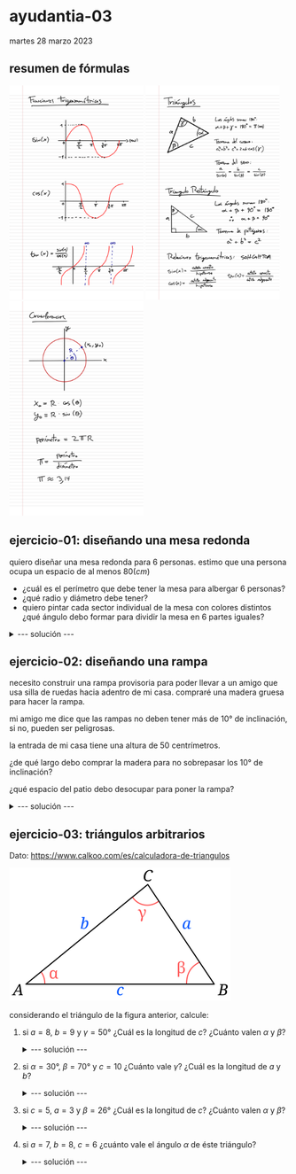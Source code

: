 # ayudantia-03

martes 28 marzo 2023

## resumen de fórmulas

<img src="./img/1.png" style="width:48%"/>
<img src="./img/2.png" style="width:48%"/>
<img src="./img/3.png" style="width:48%"/>





## ejercicio-01: diseñando una mesa redonda

quiero diseñar una mesa redonda para 6 personas. estimo que una persona ocupa un espacio de al menos $80(cm)$

- ¿cuál es el perímetro que debe tener la mesa para albergar 6 personas?
- ¿qué radio y diámetro debe tener?
- quiero pintar cada sector individual de la mesa con colores distintos ¿qué ángulo debo formar para dividir la mesa en 6 partes iguales?

<details>
<summary>--- solución ---</summary>

el perímetro sería 6 veces el espacio estimado por persona:

$$p = 6 \cdot 80(cm) = 480(cm) = 4.8(m)$$

el radio lo podemos calcular usando la relación fundamental de $\pi$:

$$\pi = \frac{perímetro}{diámetro} = \frac{p}{2r}$$

$$\therefore \ p = 2 \pi r$$

en el punto anterior calculamos que $p=480(cm)$, por lo que podemos calcular el radio:

$$r=\frac{p}{2\pi}=\frac{480(cm)}{2\pi} \approx 76.4(cm)$$

el diámetro es el doble del radio:

$$d=2r \approx 2\cdot 76.4(cm) \approx 152.8(cm)$$

si se quiere dividir la mesa en 6 partes iguales, debemos dividir los $360°$ totales en 6.

$$ \alpha = 360°/6 = 60° $$

por lo que es necesario que dibujar ángulos de 60° grados.

</details>

## ejercicio-02: diseñando una rampa

necesito construir una rampa provisoria para poder llevar a un amigo que usa silla de ruedas hacia adentro de mi casa. compraré una madera gruesa para hacer la rampa.

mi amigo me dice que las rampas no deben tener más de $10°$ de inclinación, si no, pueden ser peligrosas.

la entrada de mi casa tiene una altura de 50 centrímetros. 

¿de qué largo debo comprar la madera para no sobrepasar los $10°$ de inclinación?

¿qué espacio del patio debo desocupar para poner la rampa?

<details>
<summary>--- solución ---</summary>

la rampa para entrar a la casa generará un triángulo rectángulo con uno de los lados de $50cm$ y un ángulo de $10°$.

usando la relación trigonométrica del seno del ángulo:

$$sin(x) = \frac{cateto_{opuesto}}{hipotenusa}$$

$$sin(x) = \frac{b}{c}$$

$$sin(10°) = \frac{50(cm)}{c}$$

$$c = \frac{50(cm)}{sin(10°)}$$

$$c \approx 287.94(cm)$$ 

$$c \approx 2.88(m) $$ 

por lo tanto debo comprar una madera de un largo mayor a $2.88(m)$ para no sobrepasar los $10°$ de inclinación.

--- OJO --- al usar la calculadora para obetener el valor de $sin(10°)$ es necesario asegurar que la calculadora esté en modo 'deg' (grados) y no en modo 'rad' (radianes).

para calcular el espacio del patio que debo desocupar para poner la rampa tenemos dos opciones:

opción 1: 

ya tenemos dos lados del triángulo así que es posible utlizar el teorema de pitágoras para calcular el lado que nos falta.

$$a^2+b^2=c^2$$

$$a = \sqrt{c^2-b^2}$$

$$a = \sqrt{287.94(cm)^2 - 50(cm)^2}$$

$$a \approx 283.56(cm)$$

$$a \approx 2.84(m)$$

opción 2: 

es posible utilizar la relación trigonométrica de la tangente del ángulo:

$$tan(x) = \frac{cateto_{opuesto}}{cateto_{adyacente}}$$

$$tan(x) = \frac{b}{a}$$

$$tan(10°) = \frac{50(cm)}{a}$$

$$a = \frac{50(cm)}{tan(10°)}$$

$$c \approx 283.56(cm)$$ 

$$c \approx 2.84(m) $$ 

</details>


## ejercicio-03: triángulos arbitrarios

Dato: https://www.calkoo.com/es/calculadora-de-triangulos

[![Alt text](./img/tri.svg)](https://es.wikipedia.org/wiki/Teorema_del_coseno)

considerando el triángulo de la figura anterior, calcule:

1. si $a=8$, $b=9$ y $\gamma = 50°$ ¿Cuál es la longitud de $c$? ¿Cuánto valen $\alpha$ y $\beta$?

    <details>
    <summary>--- solución ---</summary>

    usando el teorema del coseno:

    $$a^2 + b^2 = c^2 + 2ab\cdot cos(\gamma)$$

    $$8^2 + 9^2 = c^2 + 2 \cdot 8 \cdot 9 \cdot cos(50°)$$

    $$145 = c^2 + 144 \cdot cos(50°)$$

    $$c = \sqrt{145 - 144 \cdot cos(50°)}$$

    $$c = 7.24$$

    </details>

2. si $\alpha = 30°$, $\beta = 70°$ y $c = 10$ ¿Cuánto vale $\gamma$? ¿Cuál es la longitud de $a$ y $b$?

    <details>
    <summary>--- solución ---</summary>

    para calcular $\gamma$ podemos usar el hecho de que en todos los triángulos los ángulos suman $180°$:

    $$\alpha + \beta + \gamma = 180°$$

    $$30° + 70° + \gamma = 180°$$

    $$\gamma = 180° - 30° - 70°$$

    $$\gamma = 80°$$

    para calcular los lados del triángulo podemos usar el teorema del seno:

    $$\frac{a}{sin(\alpha)} = \frac{b}{sin(\beta)} = \frac{c}{sin(\gamma)}$$

    para calcular $a$:

    $$\frac{a}{sin(\alpha)} = \frac{c}{sin(\gamma)}$$

    $$\frac{a}{sin(30°)} = \frac{10}{sin(80°)}$$

    $$a = 10 \cdot \frac{sin(30°)}{sin(80°)}$$

    $$a = 5.077$$

    para calcular $b$:

    $$\frac{b}{sin(\beta)} = \frac{c}{sin(\gamma)}$$

    $$\frac{b}{sin(70°)} = \frac{10}{sin(80°)}$$

    $$b = 10 \cdot \frac{sin(70°)}{sin(80°)}$$

    $$b = 9.54$$

    </details>

3. si $c=5$, $a=3$ y $\beta = 26°$ ¿Cuál es la longitud de $c$? ¿Cuánto valen $\alpha$ y $\beta$?

    <details>
    <summary>--- solución ---</summary>

    usando el teorema del coseno:

    $$a^2 + c^2 = b^2 + 2ac\cdot cos(\beta)$$

    $$3^2 + 5^2 = b^2 + 2 \cdot 3 \cdot 5 \cdot cos(26°)$$

    $$9 + 25 = b^2 + 30 \cdot cos(26°)$$

    $$34 = b^2 + 30 \cdot cos(26°)$$

    $$c = \sqrt{34 - 30 \cdot cos(26°)}$$

    $$c = 2.65$$

    </details>

4. si $a=7$, $b=8$, $c=6$ ¿cuánto vale el ángulo $\alpha$ de éste triángulo?

    <details>
    <summary>--- solución ---</summary>

    para esto podemos usar el teorema del coseno

    $$b^2+c^2=a^2+2 \cdot b \cdot c \cdot cos(\alpha)$$

    $$8^2+6^2=7^2+2 \cdot 8 \cdot 6 \cdot cos(\alpha)$$

    $$64+36=49+96 \cdot cos(\alpha)$$

    $$\frac{64+36-49}{96}= cos(\alpha)$$

    $$ cos(\alpha) = \frac{64+36-49}{96}$$

    $$ cos(\alpha) = \frac{51}{96}$$

    $$\alpha = cos^{-1}(\frac{51}{96})$$

    $$\alpha = sec(\frac{51}{96})$$

    $$\alpha = 1.01072 \ (rad)$$

    $$\alpha = 57.91°$$

    </details>

